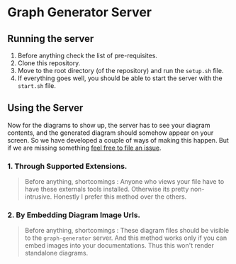 # Graph Generator Server

## Running the server

1. Before anything check the list of pre-requisites.
2. Clone this repository.
3. Move to the root directory (of the repository) and run the `setup.sh` file. 
4. If everything goes well, you should be able to start the server with the `start.sh` file.

## Using the Server

Now for the diagrams to show up, the server has to see your diagram contents, and the generated diagram should somehow appear on your screen. So we have developed a couple of ways of making this happen. But if we are missing something [feel free to file an issue](https://github.com/sathukorale/graph-generator/issues/new).

### 1. Through Supported Extensions.
> Before anything, shortcomings : Anyone who views your file have to have these externals tools installed. Otherwise its pretty non-intrusive. Honestly I prefer this method over the others.

### 2. By Embedding Diagram Image Urls.
> Before anything, shortcomings : These diagram files should be visible to the `graph-generator` server. And this method works only if you can embed images into your documentations. Thus this won't render standalone diagrams.
